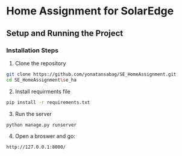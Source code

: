 # Home Assignment for SolarEdge


## Setup and Running the Project


### Installation Steps

1. Clone the repository
```bash
git clone https://github.com/yonatansabag/SE_HomeAssignment.git
cd SE_HomeAssignment\se_ha
```

2. Install requirments file
```bash
pip install -r requirements.txt
```

3. Run the server
```bash
python manage.py runserver
```

4. Open a broswer and go:
```
http://127.0.0.1:8000/
```


